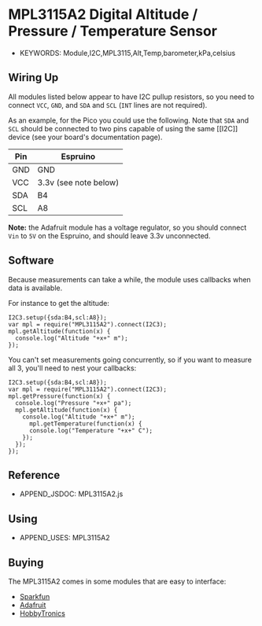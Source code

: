 <!--- Copyright (c) 2015 Gordon Williams, Pur3 Ltd. See the file LICENSE for copying permission. -->
MPL3115A2 Digital Altitude / Pressure / Temperature Sensor
============================================

* KEYWORDS: Module,I2C,MPL3115,Alt,Temp,barometer,kPa,celsius

Wiring Up
--------

All modules listed below appear to have I2C pullup resistors, so you need to connect `VCC`, `GND`, and `SDA` and `SCL` (`INT` lines are not required).

As an example, for the Pico you could use the following. Note that `SDA` and `SCL` should be connected to two pins capable of using the same [[I2C]] device (see your board's documentation page).

| Pin | Espruino |
|-----|----------|
| GND | GND      |
| VCC | 3.3v (see note below) |
| SDA | B4       |
| SCL | A8       |

**Note:** the Adafruit module has a voltage regulator, so you should connect `Vin` to `5V` on the Espruino, and should leave 3.3v unconnected.

Software
-------

Because measurements can take a while, the module uses callbacks when data is available.

For instance to get the altitude:

```
I2C3.setup({sda:B4,scl:A8});
var mpl = require("MPL3115A2").connect(I2C3);
mpl.getAltitude(function(x) {
  console.log("Altitude "+x+" m");
});
```

You can't set measurements going concurrently, so if you want to measure all 3, you'll need to nest your callbacks:

```
I2C3.setup({sda:B4,scl:A8});
var mpl = require("MPL3115A2").connect(I2C3);
mpl.getPressure(function(x) {
  console.log("Pressure "+x+" pa");
  mpl.getAltitude(function(x) {
    console.log("Altitude "+x+" m");
      mpl.getTemperature(function(x) {
      console.log("Temperature "+x+" C");
    });
  });
});
```

Reference
--------
 
* APPEND_JSDOC: MPL3115A2.js

Using 
-----

* APPEND_USES: MPL3115A2

Buying
-----

The MPL3115A2 comes in some modules that are easy to interface:

* [Sparkfun](https://www.sparkfun.com/products/11084)
* [Adafruit](https://www.adafruit.com/products/1893)
* [HobbyTronics](http://www.hobbytronics.co.uk/mpl3115a2-pressure-temp-sensor)
